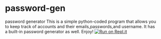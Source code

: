 # password-gen
password generator
This is a simple python-coded program that allows you to keep track of accounts and their emails,passwords,and username. 
It has a built-in password generator as well.
Enjoy!
[![Run on Repl.it](https://repl.it/badge/github/gsmith1269/password-gen)](https://repl.it/github/gsmith1269/password-gen)
